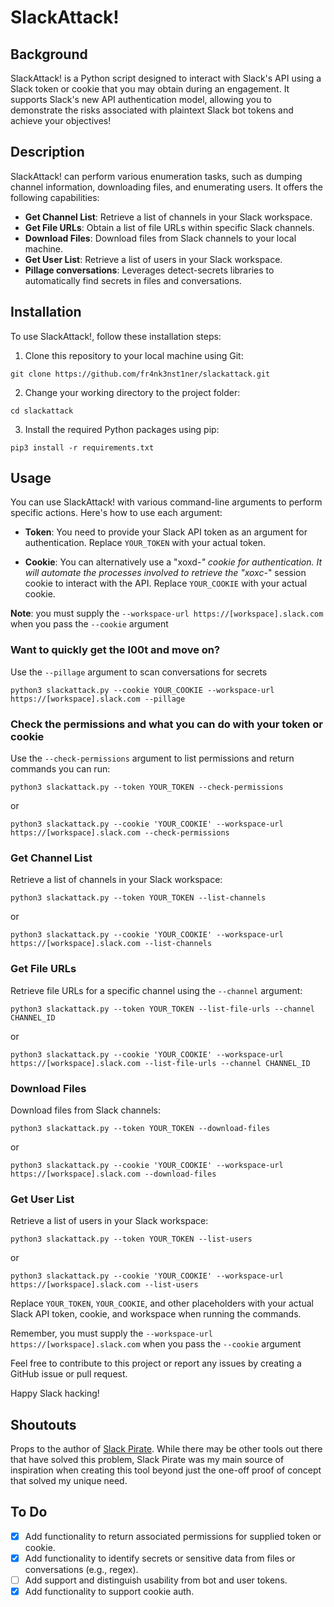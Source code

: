 
# SlackAttack!

## Background

SlackAttack! is a Python script designed to interact with Slack's API using a Slack token or cookie that you may obtain during an engagement. It supports Slack's new API authentication model, allowing you to demonstrate the risks associated with plaintext Slack bot tokens and achieve your objectives!

## Description

SlackAttack! can perform various enumeration tasks, such as dumping channel information, downloading files, and enumerating users. It offers the following capabilities:

- **Get Channel List**: Retrieve a list of channels in your Slack workspace.
- **Get File URLs**: Obtain a list of file URLs within specific Slack channels.
- **Download Files**: Download files from Slack channels to your local machine.
- **Get User List**: Retrieve a list of users in your Slack workspace.
- **Pillage conversations**: Leverages detect-secrets libraries to automatically find secrets in files and conversations. 

## Installation

To use SlackAttack!, follow these installation steps:

1. Clone this repository to your local machine using Git:
  
```  
git clone https://github.com/fr4nk3nst1ner/slackattack.git
```
    
2. Change your working directory to the project folder:
  
```  
cd slackattack
```
    
3. Install the required Python packages using pip:
  
```  
pip3 install -r requirements.txt
```
    

## Usage

You can use SlackAttack! with various command-line arguments to perform specific actions. Here's how to use each argument:

- **Token**: You need to provide your Slack API token as an argument for authentication. Replace `YOUR_TOKEN` with your actual token.
    
- **Cookie**: You can alternatively use a "xoxd-*" cookie for authentication. It will automate the processes involved to retrieve the "xoxc-*" session cookie to interact with the API. Replace `YOUR_COOKIE` with your actual cookie.

**Note**: you must supply the `--workspace-url https://[workspace].slack.com` when you pass the `--cookie` argument

### Want to quickly get the l00t and move on? 

Use the `--pillage` argument to scan conversations for secrets

```
python3 slackattack.py --cookie YOUR_COOKIE --workspace-url https://[workspace].slack.com --pillage
```


### Check the permissions and what you can do with your token or cookie

Use the `--check-permissions` argument to list permissions and return commands you can run:

```
python3 slackattack.py --token YOUR_TOKEN --check-permissions
```

or

```
python3 slackattack.py --cookie 'YOUR_COOKIE' --workspace-url https://[workspace].slack.com --check-permissions
```

### Get Channel List

Retrieve a list of channels in your Slack workspace:

```
python3 slackattack.py --token YOUR_TOKEN --list-channels
```

or

```
python3 slackattack.py --cookie 'YOUR_COOKIE' --workspace-url https://[workspace].slack.com --list-channels
```

### Get File URLs

Retrieve file URLs for a specific channel using the `--channel` argument:

```
python3 slackattack.py --token YOUR_TOKEN --list-file-urls --channel CHANNEL_ID
```

or

```
python3 slackattack.py --cookie 'YOUR_COOKIE' --workspace-url https://[workspace].slack.com --list-file-urls --channel CHANNEL_ID
```

### Download Files

Download files from Slack channels:

```
python3 slackattack.py --token YOUR_TOKEN --download-files
```

or

```
python3 slackattack.py --cookie 'YOUR_COOKIE' --workspace-url https://[workspace].slack.com --download-files
```

### Get User List

Retrieve a list of users in your Slack workspace:

```
python3 slackattack.py --token YOUR_TOKEN --list-users
```

or

```
python3 slackattack.py --cookie 'YOUR_COOKIE' --workspace-url https://[workspace].slack.com --list-users
```

Replace `YOUR_TOKEN`, `YOUR_COOKIE`, and other placeholders with your actual Slack API token, cookie, and workspace when running the commands.

Remember, you must supply the `--workspace-url https://[workspace].slack.com` when you pass the `--cookie` argument 

Feel free to contribute to this project or report any issues by creating a GitHub issue or pull request.

Happy Slack hacking!

## Shoutouts

Props to the author of [Slack Pirate](https://github.com/emtunc/SlackPirate). While there may be other tools out there that have solved this problem, Slack Pirate was my main source of inspiration when creating this tool beyond just the one-off proof of concept that solved my unique need.

## To Do

- [x]  Add functionality to return associated permissions for supplied token or cookie.
- [x]  Add functionality to identify secrets or sensitive data from files or conversations (e.g., regex).
- [ ]  Add support and distinguish usability from bot and user tokens.
- [x]  Add functionality to support cookie auth.
